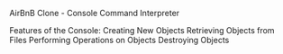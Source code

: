 AirBnB Clone - Console Command Interpreter

Features of the Console:
Creating New Objects
Retrieving Objects from Files
Performing Operations on Objects
Destroying Objects
